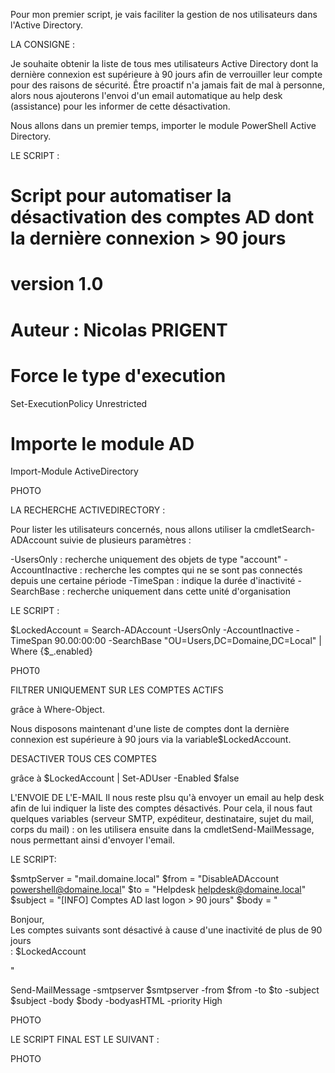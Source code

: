 Pour mon premier script, je vais faciliter la gestion de nos utilisateurs dans l'Active Directory.

LA CONSIGNE : 

Je souhaite obtenir la liste de tous mes utilisateurs Active Directory dont la dernière connexion est supérieure à 90 jours afin de verrouiller leur compte pour des raisons de sécurité. Être proactif n'a jamais fait de mal à personne, alors nous ajouterons l'envoi d'un email automatique au help desk (assistance) pour les informer de cette désactivation.

Nous allons dans un premier temps, importer le module PowerShell Active Directory.

LE SCRIPT : 


# Script pour automatiser la désactivation des comptes AD dont la dernière connexion > 90 jours
# version 1.0
# Auteur : Nicolas PRIGENT

# Force le type d'execution
Set-ExecutionPolicy Unrestricted

# Importe le module AD
Import-Module ActiveDirectory

PHOTO



LA RECHERCHE ACTIVEDIRECTORY :

Pour lister les utilisateurs concernés, nous allons utiliser la cmdletSearch-ADAccount suivie de plusieurs paramètres :

-UsersOnly : recherche uniquement des objets de type "account"
-AccountInactive : recherche les comptes qui ne se sont pas connectés depuis une certaine période
-TimeSpan : indique la durée d'inactivité
-SearchBase : recherche uniquement dans cette unité d'organisation

LE SCRIPT :


$LockedAccount = Search-ADAccount -UsersOnly -AccountInactive -TimeSpan 90.00:00:00 -SearchBase "OU=Users,DC=Domaine,DC=Local" | Where {$_.enabled}

PHOT0





FILTRER UNIQUEMENT SUR LES COMPTES ACTIFS

grâce à Where-Object.

Nous disposons maintenant d'une liste de comptes dont la dernière connexion est supérieure à 90 jours via la variable$LockedAccount.







DESACTIVER TOUS CES COMPTES

grâce à $LockedAccount | Set-ADUser -Enabled $false




L'ENVOIE DE L'E-MAIL
Il nous reste plsu qu'à envoyer un email au help desk afin de lui indiquer la liste des comptes désactivés. Pour cela, il nous faut quelques variables (serveur SMTP, expéditeur, destinataire, sujet du mail, corps du mail) : on les utilisera ensuite dans la cmdletSend-MailMessage, nous permettant ainsi d'envoyer l'email.

LE SCRIPT:

$smtpServer = "mail.domaine.local"
$from = "DisableADAccount <powershell@domaine.local>"
$to = "Helpdesk <helpdesk@domaine.local>"
$subject = "[INFO] Comptes AD last logon > 90 jours"
$body = "
<html>
  <head></head>
     <body>
        <p>Bonjour,<br />
           Les comptes suivants sont d&eacute;sactiv&eacute; &agrave; cause d'une inactivit&eacute; de plus de 90 jours<br />:
           $LockedAccount
        </p>
      </body>
</html>"

Send-MailMessage -smtpserver $smtpserver -from $from -to $to -subject $subject -body $body -bodyasHTML -priority High

PHOTO


LE SCRIPT FINAL EST LE SUIVANT : 

PHOTO
